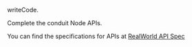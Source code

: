 writeCode.

Complete the conduit Node APIs.

You can find the specifications for APIs at [RealWorld API Spec](https://github.com/gothinkster/realworld/tree/master/api)
